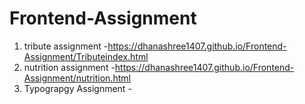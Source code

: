 # Frontend-Assignment
1) tribute assignment -https://dhanashree1407.github.io/Frontend-Assignment/Tributeindex.html
2) nutrition assignment -https://dhanashree1407.github.io/Frontend-Assignment/nutrition.html
3) Typograpgy Assignment -
